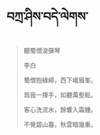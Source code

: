 # བཀྲ་ཤིས་བདེ་ལེགས་
> 聽蜀僧浚彈琴
> 
> 李白
> 
> 蜀僧抱綠綺，西下峨眉峯。
> 
> 爲我一揮手，如聽萬壑鬆。
> 
> 客心洗流水，餘響入霜鍾。
> 
> 不覺碧山暮，秋雲暗幾重。
>